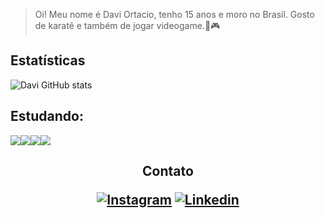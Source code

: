 > Oi! Meu nome é Davi Ortacio, tenho 15 anos e moro no Brasil. Gosto de karatê e também de jogar videogame.🥋🎮

## Estatísticas

![Davi GitHub stats](https://github-readme-stats.vercel.app/api?username=DevDaviProgramador&show_icons=true&theme=tokyonight)

## Estudando:
<img src="https://img.shields.io/badge/HTML-1419A3?style=for-the-badge&logo=html5&logoColor=white"><img src="https://img.shields.io/badge/CSS-1419A3?&style=for-the-badge&logo=css3&logoColor=white"><img src="https://img.shields.io/badge/JavaScript-1419A3?style=for-the-badge&logo=javascript&logoColor=F7DF1E"><img src="https://img.shields.io/badge/Node.js-1419A3?style=for-the-badge&logo=node.js&logoColor=white">

<h2 align="center"> Contato <div align="center">

[![Instagram](	https://img.shields.io/badge/Instagram-E4405F?style=for-the-badge&logo=instagram&logoColor=white)](https://www.instagram.com/daviortacio/)
[![Linkedin](	https://img.shields.io/badge/LinkedIn-0077B5?style=for-the-badge&logo=linkedin&logoColor=white)](https://www.linkedin.com/in/davi-rodrigues-de-oliveira-ortacio-dos-santos-99b935259/)

